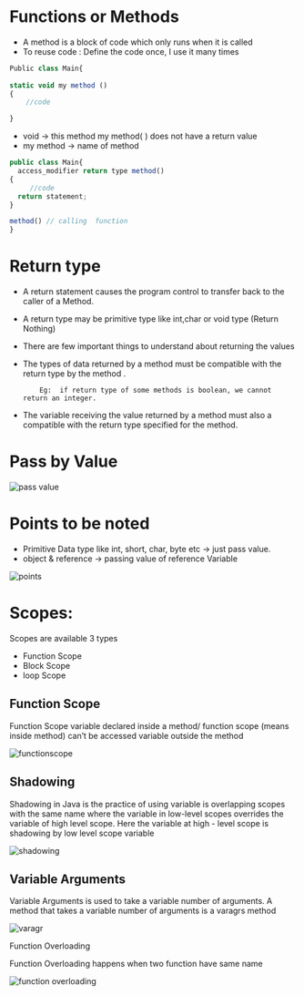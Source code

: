 # Functions or Methods

- A method is a block of code which only runs when it is called
- To reuse code :  Define the code once, I use it many times

 

```jsx
Public class Main{
 
static void my method ()
{
    //code

}
```

- void → this method my method( ) does not have a return value
- my method → name  of  method

```jsx
public class Main{
  access_modifier return type method()
{
     //code 
  return statement;
}

method() // calling  function
}
```

# Return type

- A return statement causes the program control  to transfer back to the caller of a Method.
- A return type may be primitive type like int,char or void type (Return Nothing)
- There are few important things to understand about returning the values
- The types of data returned by a method must be compatible with the return type by the method .

          Eg:  if return type of some methods is boolean, we cannot return an integer.

- The variable  receiving the value returned by a method must also a compatible with the return type specified for the method.

# Pass by Value
![pass value](https://github.com/Gokilp/Java-_Dsa_-Notes/assets/76507378/00293362-eae4-4660-999b-92e3f3b933d3)


# Points to be  noted

- Primitive Data type like int, short, char, byte etc  →  just pass value.
- object & reference → passing value of reference Variable

 ![points](https://github.com/Gokilp/Java-_Dsa_-Notes/assets/76507378/0a9d4e83-5f7f-443f-9cec-b4d149719634)


# Scopes:

Scopes are available 3 types

- Function Scope
- Block Scope
- loop Scope

## Function Scope

Function Scope variable declared inside a method/ function scope (means inside method) can’t be accessed variable outside the method 

![functionscope](https://github.com/Gokilp/Java-_Dsa_-Notes/assets/76507378/bac88529-761a-42b2-ad09-3a79d0557801)


## Shadowing

Shadowing in Java is the practice of using variable is overlapping scopes with the same name where the variable in low-level scopes overrides the variable of high level scope. Here the variable at high - level scope is shadowing by low level scope variable 

![shadowing](https://github.com/Gokilp/Java-_Dsa_-Notes/assets/76507378/e810d8d8-5e6f-459e-92fe-bf57689f70ed)


## Variable Arguments

Variable Arguments is used to take a variable number of arguments. A method that takes   a variable number of arguments is a varagrs method 

![varagr](https://github.com/Gokilp/Java-_Dsa_-Notes/assets/76507378/d63ec26b-9b8b-4cbe-baf9-1676f445a383)


Function Overloading 

Function Overloading happens when two function have same name

![function overloading](https://github.com/Gokilp/Java-_Dsa_-Notes/assets/76507378/45f820ac-acc7-4566-94a8-a7d53f31116f)
